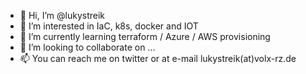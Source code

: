 - 👋 Hi, I’m @lukystreik
- 👀 I’m interested in IaC, k8s, docker and IOT 
- 🌱 I’m currently learning terraform / Azure / AWS provisioning
- 💞️ I’m looking to collaborate on ...
- 📫 You can reach me on twitter or at e-mail lukystreik(at)volx-rz.de

<!---
lukystreik/lukystreik is a ✨ special ✨ repository because its `README.md` (this file) appears on your GitHub profile.
You can click the Preview link to take a look at your changes.
--->
